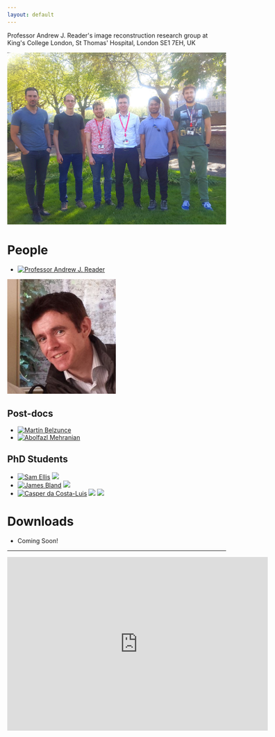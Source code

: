```yaml
---
layout: default
---
```


Professor Andrew J. Reader's image reconstruction research group at <br/>
King's College London, St Thomas' Hospital, London SE1&nbsp;7EH, UK

![](images/group.jpg)

# People

- [![Professor Andrew J. Reader][badge-pure-ajr14]](#pure-ajr14)

[![](images/andrew.jpg)](#pure-ajr14)

## Post-docs

- [![Martín Belzunce][badge-pure-mab15]][pure-mab15]
- [![Abolfazl Mehranian][badge-pure-abm15]][pure-abm15]

## PhD Students

- [![Sam Ellis][badge-pure-se15]][pure-se15]
  [![][badge-cdt-se15]][cdt-se15]
- [![James Bland][badge-pure-jab15]][pure-jab15]
  [![][badge-cdt-jab15]][cdt-jab15]
- [![Casper da Costa-Luis][badge-pure-cc16]][pure-cc16]
  [![][badge-cdt-cc16]][cdt-cc16]
  [![][badge-gh-casperdcl]][gh-casperdcl]

# Downloads

- Coming Soon!

----

<!--https://codegena.com/generator/iframe-code-generator-->
<div id="pure-ajr14" class="codegena_iframe"><iframe
 src="https://kclpure.kcl.ac.uk/portal/andrew.reader.html"
 style="background:url('//codegena.com/wp-content/uploads/2015/09/loading.gif') white center center no-repeat;border:0px;"
 height="400" width="600" sandbox=""></iframe></div>

[pure-ajr14]: https://kclpure.kcl.ac.uk/portal/andrew.reader.html
[pure-mab15]: https://kclpure.kcl.ac.uk/portal/martin.belzunce.html
[pure-abm15]: https://kclpure.kcl.ac.uk/portal/abolfazl.mehranian.html
[pure-se15]: https://kclpure.kcl.ac.uk/portal/en/persons/sam-ellis(de102855-1bac-481f-85a6-dbcad7fd8bdd).html
[pure-jab15]: https://kclpure.kcl.ac.uk/portal/en/persons/james-bland(aba43607-4d8f-47e7-bf78-31fea888dcd5).html
[pure-cc16]: https://kclpure.kcl.ac.uk/portal/en/persons/casper-da-costaluis(256b1ce7-c7f9-4201-b375-db04008a6660).html

[badge-pure-ajr14]: https://img.shields.io/badge/KCL_PURE-Prof._Andrew_J._Reader-black.svg?colorB=972023&longCache=true
[badge-pure-mab15]: https://img.shields.io/badge/KCL_PURE-Martín_Belzunce-black.svg?colorB=972023&longCache=true
[badge-pure-abm15]: https://img.shields.io/badge/KCL_PURE-Abolfazl_Mehranian-black.svg?colorB=972023&longCache=true
[badge-pure-se15]: https://img.shields.io/badge/KCL_PURE-Sam_Ellis-black.svg?colorB=972023&longCache=true
[badge-pure-jab15]: https://img.shields.io/badge/KCL_PURE-James_Bland-black.svg?colorB=972023&longCache=true
[badge-pure-cc16]: https://img.shields.io/badge/KCL_PURE-Casper_da_Costa--Luis-black.svg?colorB=972023&longCache=true

[cdt-se15]: http://www.imagingcdt.com/students/student-profiles/sam-ellis
[cdt-jab15]: http://www.imagingcdt.com/students/student-profiles/james-bland
[cdt-cc16]: http://www.imagingcdt.com/students/student-profiles/casper-da-costa-luis

[badge-cdt-se15]: https://img.shields.io/badge/Imaging_CDT-Sam_Ellis-black.svg?colorB=0f3864&longCache=true
[badge-cdt-jab15]: https://img.shields.io/badge/Imaging_CDT-James_Bland-black.svg?colorB=0f3864&longCache=true
[badge-cdt-cc16]: https://img.shields.io/badge/Imaging_CDT-Casper_da_Costa--Luis-black.svg?colorB=0f3864&longCache=true


[badge-gh-casperdcl]: https://img.shields.io/badge/GitHub-casperdcl-green.svg?style=social&logo=github&longCache=true
[gh-casperdcl]: https://github.com/casperdcl
